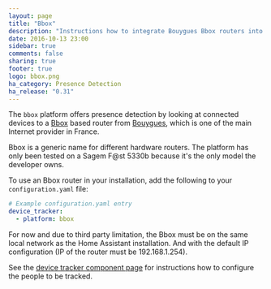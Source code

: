 ```yaml
---
layout: page
title: "Bbox"
description: "Instructions how to integrate Bouygues Bbox routers into Home Assistant."
date: 2016-10-13 23:00
sidebar: true
comments: false
sharing: true
footer: true
logo: bbox.png
ha_category: Presence Detection
ha_release: "0.31"
---
```



The `bbox` platform offers presence detection by looking at connected devices to a [Bbox](https://fr.wikipedia.org/wiki/Bbox) based router from [Bouygues](https://www.bouyguestelecom.fr/), which is one of the main Internet provider in France.

<p class='note'>
Bbox is a generic name for different hardware routers. The platform has only been tested on a Sagem F@st 5330b because it's the only model the developer owns. 
</p>

To use an Bbox router in your installation, add the following to your `configuration.yaml` file:

```yaml
# Example configuration.yaml entry
device_tracker:
  - platform: bbox
```

<p class='note warning'>
For now and due to third party limitation, the Bbox must be on the same local network as the Home Assistant installation. And with the default IP configuration (IP of the router must be 192.168.1.254).
</p>

See the [device tracker component page](/components/device_tracker/) for instructions how to configure the people to be tracked.

